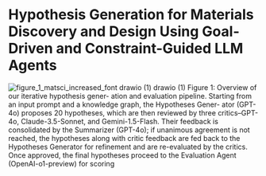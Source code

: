 # Hypothesis Generation for Materials Discovery and Design Using Goal-Driven and Constraint-Guided LLM Agents
![figure_1_matsci_increased_font drawio (1) drawio (1)](https://github.com/user-attachments/assets/d2c2c1c7-a5e4-4c79-8696-822a2d5c31e5)
Figure 1: Overview of our iterative hypothesis gener-
ation and evaluation pipeline. Starting from an input
prompt and a knowledge graph, the Hypotheses Gener-
ator (GPT-4o) proposes 20 hypotheses, which are then
reviewed by three critics–GPT-4o, Claude-3.5-Sonnet,
and Gemini-1.5-Flash. Their feedback is consolidated
by the Summarizer (GPT-4o); if unanimous agreement
is not reached, the hypotheses along with critic feedback
are fed back to the Hypotheses Generator for refinement
and are re-evaluated by the critics. Once approved,
the final hypotheses proceed to the Evaluation Agent
(OpenAI-o1-preview) for scoring
